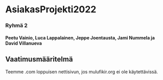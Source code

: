 # AsiakasProjekti2022
### Ryhmä 2
#### Peetu Vainio, Luca Lappalainen, Jeppe Joentausta, Jami Nummela ja David Villanueva

## Vaatimusmääritelmä

 Teemme .com loppuisen nettisivun, jos mulufikir.org ei ole käytettävissä. 



